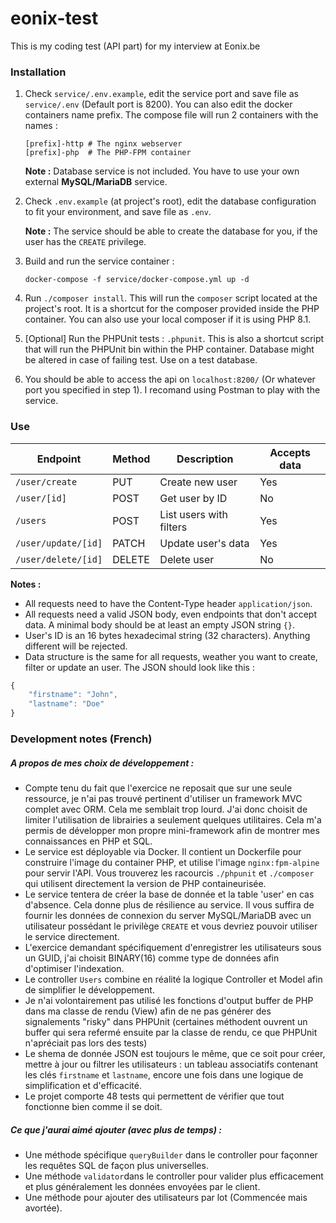 # eonix-test

This is my coding test (API part) for my interview at Eonix.be

### Installation

1. Check `service/.env.example`, edit the service port and save file as `service/.env` (Default port is 8200). You can also edit the docker containers name prefix. The compose file will run 2 containers with the names :
    ```
    [prefix]-http # The nginx webserver
    [prefix]-php  # The PHP-FPM container
    ```
    **Note :** Database service is not included. You have to use your own external **MySQL/MariaDB** service.

2. Check `.env.example` (at project's root), edit the database configuration to fit your environment, and save file as `.env`.

    **Note :** The service should be able to create the database for you, if the user has the `CREATE` privilege.

3. Build and run the service container :
    ```
    docker-compose -f service/docker-compose.yml up -d
    ```

4. Run `./composer install`. This will run the `composer` script located at the project's root. It is a shortcut for the composer provided inside the PHP container. You can also use your local composer if it is using PHP 8.1.

5. [Optional] Run the PHPUnit tests : `.phpunit`. This is also a shortcut script that will run the PHPUnit bin within the PHP container. Database might be altered in case of failing test. Use on a test database.

6. You should be able to access the api on `localhost:8200/` (Or whatever port you specified in step 1). I recomand using Postman to play with the service.

### Use

| Endpoint | Method | Description | Accepts data |
| --- | --- | --- | --- |
| `/user/create` | PUT | Create new user | Yes |
| `/user/[id]` | POST | Get user by ID | No |
| `/users` | POST | List users with filters | Yes |
| `/user/update/[id]` | PATCH | Update user's data | Yes |
| `/user/delete/[id]` | DELETE | Delete user | No |

**Notes :**
- All requests need to have the Content-Type header `application/json`.
- All requests need a valid JSON body, even endpoints that don't accept data. A minimal body should be at least an empty JSON string `{}`.
- User's ID is an 16 bytes hexadecimal string (32 characters). Anything different will be rejected.
- Data structure is the same for all requests, weather you want to create, filter or update an user. The JSON should look like this :
``` js
{
    "firstname": "John",
    "lastname": "Doe"
}
```

### Development notes (French)

##### A propos de mes choix de développement :

- Compte tenu du fait que l'exercice ne reposait que sur une seule ressource, je n'ai pas trouvé pertinent d'utiliser un framework MVC complet avec ORM. Cela me semblait trop lourd. J'ai donc choisit de limiter l'utilisation de librairies a seulement quelques utilitaires. Cela m'a permis de développer mon propre mini-framework afin de montrer mes connaissances en PHP et SQL.
- Le service est déployable via Docker. Il contient un Dockerfile pour construire l'image du container PHP, et utilise l'image `nginx:fpm-alpine` pour servir l'API. Vous trouverez les racourcis `./phpunit` et `./composer` qui utilisent directement la version de PHP containeurisée.
- Le service tentera de créer la base de donnée et la table 'user' en cas d'absence. Cela donne plus de résilience au service. Il vous suffira de fournir les données de connexion du server MySQL/MariaDB avec un utilisateur possédant le privilège `CREATE` et vous devriez pouvoir utiliser le service directement.
- L'exercice demandant spécifiquement d'enregistrer les utilisateurs sous un GUID, j'ai choisit BINARY(16) comme type de données afin d'optimiser l'indexation.
- Le controller `Users` combine en réalité la logique Controller et Model afin de simplifier le développement.
- Je n'ai volontairement pas utilisé les fonctions d'output buffer de PHP dans ma classe de rendu (View) afin de ne pas générer des signalements "risky" dans PHPUnit (certaines méthodent ouvrent un buffer qui sera refermé ensuite par la classe de rendu, ce que PHPUnit n'apréciait pas lors des tests)
- Le shema de donnée JSON est toujours le même, que ce soit pour créer, mettre à jour ou filtrer les utilisateurs : un tableau associatifs contenant les clés `firstname` et `lastname`, encore une fois dans une logique de simplification et d'efficacité.
- Le projet comporte 48 tests qui permettent de vérifier que tout fonctionne bien comme il se doit.

##### Ce que j'aurai aimé ajouter (avec plus de temps) :

- Une méthode spécifique `queryBuilder` dans le controller pour façonner les requêtes SQL de façon plus universelles.
- Une méthode `validator`dans le controller pour valider plus efficacement et plus généralement les données envoyées par le client.
- Une méthode pour ajouter des utilisateurs par lot (Commencée mais avortée).